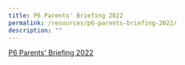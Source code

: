 ```yaml
---
title: P6 Parents' Briefing 2022
permalink: /resources/p6-parents-briefing-2022/
description: ""
---
```


<a href="/files/For%20Parents/2022%20P6%20Level%20Parents%20Briefing.pdf" target=_blank>P6 Parents' Briefing 2022</a>